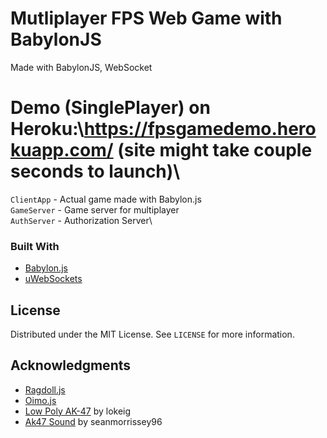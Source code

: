 # Mutliplayer FPS Web Game with BabylonJS
 Made with BabylonJS, WebSocket

 # Demo (SinglePlayer) on Heroku:\https://fpsgamedemo.herokuapp.com/ (site might take couple seconds to launch)\
 
 `ClientApp` - Actual game made with Babylon.js\
 `GameServer` - Game server for multiplayer\
 `AuthServer` - Authorization Server\
 
 ### Built With

* [Babylon.js](https://babylonjs.com/)
* [uWebSockets](https://github.com/uNetworking/uWebSockets.js/)

 
 <!-- LICENSE -->
## License

Distributed under the MIT License. See `LICENSE` for more information.

<!-- ACKNOWLEDGMENTS -->
## Acknowledgments

* [Ragdoll.js](https://github.com/jongomez/ragdoll.js/)
* [Oimo.js](https://github.com/lo-th/Oimo.js/)
* [Low Poly AK-47](https://skfb.ly/opD99) by lokeig
* [Ak47 Sound](https://freesound.org/s/509430/) by seanmorrissey96
